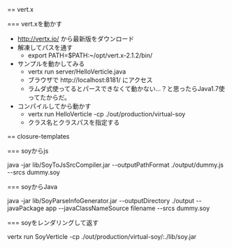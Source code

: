 
== vert.x

=== vert.xを動かす

 * http://vertx.io/ から最新版をダウンロード
 * 解凍してパスを通す
   * export PATH=$PATH:~/opt/vert.x-2.1.2/bin/
 * サンプルを動かしてみる
   * vertx run server/HelloVerticle.java
   * ブラウザで http://localhost:8181/ にアクセス
   * ラムダ式使ってるとパースできなくて動かない…？と思ったらJava1.7使ってたからだ。
 * コンパイルしてから動かす
   * vertx run HelloVerticle -cp ./out/production/virtual-soy
   * クラス名とクラスパスを指定する


== closure-templates

=== soyからjs

java -jar lib/SoyToJsSrcCompiler.jar --outputPathFormat ./output/dummy.js --srcs dummy.soy

=== soyからJava

java -jar lib/SoyParseInfoGenerator.jar --outputDirectory ./output --javaPackage app --javaClassNameSource filename --srcs dummy.soy

=== soyをレンダリングして返す

vertx run SoyVerticle -cp ./out/production/virtual-soy/:./lib/soy.jar



